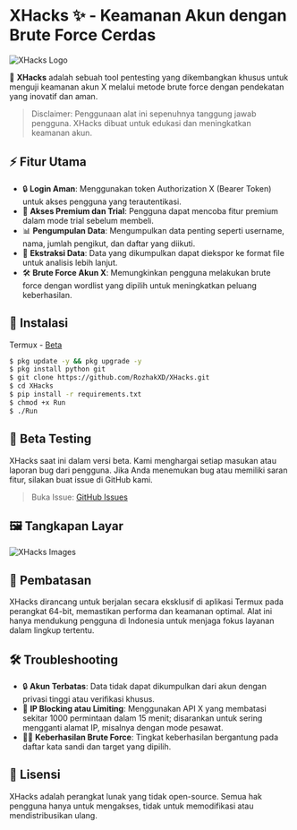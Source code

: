 # XHacks ✨ - Keamanan Akun dengan Brute Force Cerdas
![XHacks Logo](https://github.com/user-attachments/assets/4068858b-c8a8-4ee0-ad19-94ba91f8ac7d)

🚀 **XHacks** adalah sebuah tool pentesting yang dikembangkan khusus untuk menguji keamanan akun X melalui metode brute force dengan pendekatan yang inovatif dan aman.

> Disclaimer: Penggunaan alat ini sepenuhnya tanggung jawab pengguna. XHacks dibuat untuk edukasi dan meningkatkan keamanan akun.

## ⚡ Fitur Utama
- 🔒 **Login Aman**: Menggunakan token Authorization X (Bearer Token) untuk akses pengguna yang terautentikasi.
- 🌟 **Akses Premium dan Trial**: Pengguna dapat mencoba fitur premium dalam mode trial sebelum membeli.
- 📊 **Pengumpulan Data**: Mengumpulkan data penting seperti username, nama, jumlah pengikut, dan daftar yang diikuti.
- 📁 **Ekstraksi Data**: Data yang dikumpulkan dapat diekspor ke format file untuk analisis lebih lanjut.
- 🛠️ **Brute Force Akun X**: Memungkinkan pengguna melakukan brute force dengan wordlist yang dipilih untuk meningkatkan peluang keberhasilan.

## 🚀 Instalasi
Termux - [Beta]()
```bash
$ pkg update -y && pkg upgrade -y
$ pkg install python git
$ git clone https://github.com/RozhakXD/XHacks.git
$ cd XHacks
$ pip install -r requirements.txt
$ chmod +x Run
$ ./Run
```

## 🔬 Beta Testing
XHacks saat ini dalam versi beta. Kami menghargai setiap masukan atau laporan bug dari pengguna. Jika Anda menemukan bug atau memiliki saran fitur, silakan buat issue di GitHub kami.
> Buka Issue: [GitHub Issues](https://github.com/RozhakXD/XHacks/issues)

## 🖼️ Tangkapan Layar
![XHacks Images]()

## 🔐 Pembatasan
XHacks dirancang untuk berjalan secara eksklusif di aplikasi Termux pada perangkat 64-bit, memastikan performa dan keamanan optimal. Alat ini hanya mendukung pengguna di Indonesia untuk menjaga fokus layanan dalam lingkup tertentu.

## 🛠️ Troubleshooting
- 🔒 **Akun Terbatas**: Data tidak dapat dikumpulkan dari akun dengan privasi tinggi atau verifikasi khusus.
- 📶 **IP Blocking atau Limiting**: Menggunakan API X yang membatasi sekitar 1000 permintaan dalam 15 menit; disarankan untuk sering mengganti alamat IP, misalnya dengan mode pesawat.
- 🕵️‍♂️ **Keberhasilan Brute Force**: Tingkat keberhasilan bergantung pada daftar kata sandi dan target yang dipilih.

## 📜 Lisensi
XHacks adalah perangkat lunak yang tidak open-source. Semua hak pengguna hanya untuk mengakses, tidak untuk memodifikasi atau mendistribusikan ulang.
